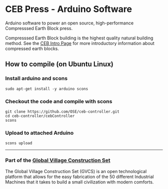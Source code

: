 # CEB Press - Arduino Software

Arduino software to power an open source, high-performance Compresssed Earth Block press.

Compresssed Earth Block building is the highest quality natural building method.
See the [CEB Intro Page](http://opensourceecology.org/wiki/CEB_Press) for more introductory
information about compressed earth blocks.

## How to compile (on Ubuntu Linux)

### Install arduino and scons

    sudo apt-get install -y arduino scons

### Checkout the code and compile with scons

    git clone https://github.com/OSE/ceb-controller.git
    cd ceb-controller/cebController
    scons

### Upload to attached Arduino

    scons upload

--------------------------------------------------------------------------------------

### Part of the [Global Village Construction Set](http://opensourceecology.org/gvcs.php)

The Global Village Construction Set (GVCS) is an open technological platform that allows
for the easy fabrication of the 50 different Industrial Machines that it takes to build a
small civilization with modern comforts.


